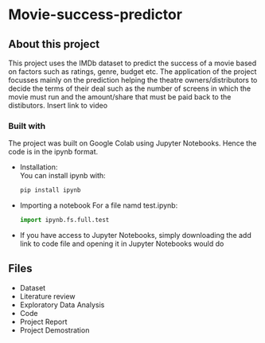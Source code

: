 # Movie-success-predictor

## About this project

This project uses the IMDb dataset to predict the success of a movie based on factors such as ratings, genre, budget etc. The application of the project focusses mainly on the prediction helping the theatre owners/distributors to decide the terms of their deal such as the number of screens in which the movie must run and the amount/share that must be paid back to the distibutors.
Insert link to video

### Built with
The project was built on Google Colab using Jupyter Notebooks. Hence the code is in the ipynb format. 
- Installation:  
  You can install ipynb with:
  ```bash
  pip install ipynb
  ```
- Importing a notebook
  For a file namd test.ipynb:
  ```python
  import ipynb.fs.full.test
  ```
 - If you have access to Jupyter Notebooks, simply downloading the add link to code file and opening it in Jupyter Notebooks would do
 
 ## Files
 - Dataset
 - Literature review
 - Exploratory Data Analysis
 - Code
 - Project Report
 - Project Demostration
